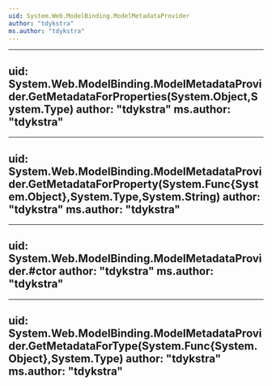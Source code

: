 ```yaml
---
uid: System.Web.ModelBinding.ModelMetadataProvider
author: "tdykstra"
ms.author: "tdykstra"
---
```


---
uid: System.Web.ModelBinding.ModelMetadataProvider.GetMetadataForProperties(System.Object,System.Type)
author: "tdykstra"
ms.author: "tdykstra"
---

---
uid: System.Web.ModelBinding.ModelMetadataProvider.GetMetadataForProperty(System.Func{System.Object},System.Type,System.String)
author: "tdykstra"
ms.author: "tdykstra"
---

---
uid: System.Web.ModelBinding.ModelMetadataProvider.#ctor
author: "tdykstra"
ms.author: "tdykstra"
---

---
uid: System.Web.ModelBinding.ModelMetadataProvider.GetMetadataForType(System.Func{System.Object},System.Type)
author: "tdykstra"
ms.author: "tdykstra"
---
